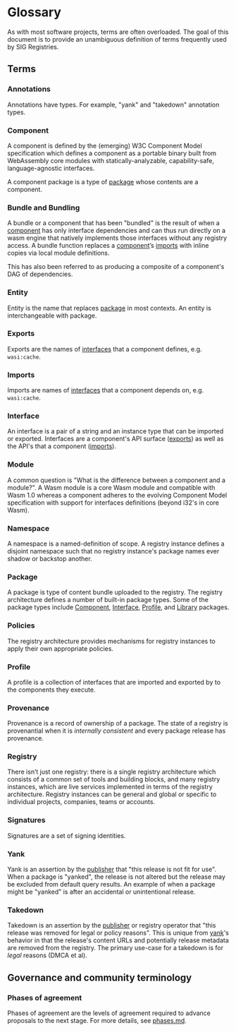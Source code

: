 # Glossary

As with most software projects, terms are often overloaded. The goal of this document is to provide
an unambiguous definition of terms frequently used by SIG Registries.

## Terms

### Annotations

Annotations have types. For example, "yank" and "takedown" annotation types.

### Component

A component is defined by the (emerging) W3C Component Model specification which defines a component as a portable binary built from WebAssembly core modules with statically-analyzable, capability-safe, language-agnostic interfaces.

A component package is a type of [package](#package) whose contents are a component.

### Bundle and Bundling

A bundle or a component that has been "bundled" is the result of when a [component](#component) has only interface dependencies and can thus run directly on a wasm engine that natively implements those interfaces without any registry access. A bundle function replaces a [component](#component)’s [imports](#imports) with inline copies via local module definitions.

This has also been referred to as producing a composite of a component's DAG of dependencies.

### Entity

Entity is the name that replaces [package](#package) in most contexts. An entity is interchangeable with package.

### Exports

Exports are the names of [interfaces](#interfaces) that a component defines, e.g. `wasi:cache`.

### Imports

Imports are names of [interfaces](#interfaces) that a component depends on, e.g. `wasi:cache`.

### Interface

An interface is a pair of a string and an instance type that can be imported or exported. Interfaces are a component's API surface ([exports](#exports)) as well as the API's that a component ([imports](#imports)).

### Module

A common question is "What is the difference between a component and a module?". A Wasm module is a core Wasm module and compatible with Wasm 1.0 whereas a component adheres to the evolving Component Model specification with support for interfaces definitions (beyond i32's in core Wasm).

### Namespace

A namespace is a named-definition of scope. A registry instance defines a disjoint namespace such that no registry instance's package names ever shadow or backstop another.

### Package

A package is type of content bundle uploaded to the registry. The registry architecture defines a number of built-in package types. Some of the package types include [Component](#component), [Interface](#interface), [Profile](#profile), and [Library](#library) packages.

### Policies

The registry architecture provides mechanisms for registry instances to apply their own appropriate policies.

### Profile

A profile is a collection of interfaces that are imported and exported by to the components they execute.

### Provenance

Provenance is a record of ownership of a package. The state of a registry is provenantial when it is *internally consistent* and every package release has provenance.

### Registry

There isn’t just one registry: there is a single registry architecture which consists of a common set of tools and building blocks, and many registry instances, which are live services implemented in terms of the registry architecture. Registry instances can be general and global or specific to individual projects, companies, teams or accounts.

### Signatures

Signatures are a set of signing identities.

### Yank

Yank is an assertion by the [publisher](#publisher) that "this release is not fit for use". When a package is "yanked", the release is not altered but the release may be excluded from default query results. An example of when a package might be "yanked" is after an accidental or unintentional release.

### Takedown

Takedown is an assertion by the [publisher](#publisher) or registry operator that "this release was removed for legal or policy reasons". This is unique from [yank](#yank)'s behavior in that the release's content URLs and potentially release metadata are removed from the registry. The primary use-case for a takedown is for *legal* reasons (DMCA et al).

## Governance and community terminology

### Phases of agreement

Phases of agreement are the levels of agreement required to advance proposals to the next stage. For more details, see [phases.md](phases.md).
